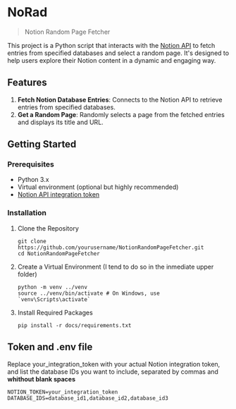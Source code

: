 # NoRad
> Notion Random Page Fetcher

This project is a Python script that interacts with the [Notion API](https://developers.notion.com/reference/intro) to fetch entries from specified databases and select a random page. It's designed to help users explore their Notion content in a dynamic and engaging way.

## Features
1. **Fetch Notion Database Entries**: Connects to the Notion API to retrieve entries from specified databases.
2. **Get a Random Page**: Randomly selects a page from the fetched entries and displays its title and URL.

## Getting Started
### Prerequisites
- Python 3.x
- Virtual environment (optional but highly recommended)
- [Notion API integration token](https://www.notion.so/profile/integrations)
### Installation
1. Clone the Repository
   ```
   git clone https://github.com/yourusername/NotionRandomPageFetcher.git
   cd NotionRandomPageFetcher
   ```
2. Create a Virtual Environment (I tend to do so in the inmediate upper folder)
   ```
   python -m venv ../venv
   source ../venv/bin/activate # On Windows, use `venv\Scripts\activate`
   ```
3. Install Required Packages
   ```
   pip install -r docs/requirements.txt
   ````




## Token and .env file
Replace your_integration_token with your actual Notion integration token, and list the database IDs you want to include, separated by commas and **whithout blank spaces**
```
NOTION_TOKEN=your_integration_token
DATABASE_IDS=database_id1,database_id2,database_id3
````
